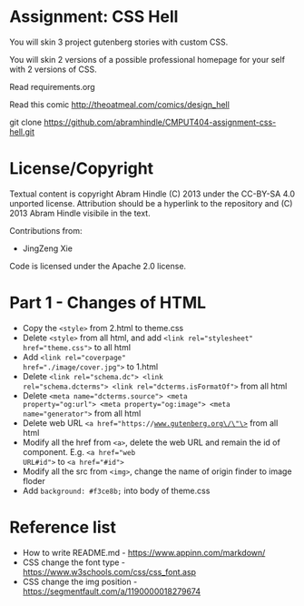 Assignment: CSS Hell
====================

You will skin 3 project gutenberg stories with custom CSS.

You will skin 2 versions of a possible professional homepage for your
self with 2 versions of CSS.

Read requirements.org

Read this comic http://theoatmeal.com/comics/design_hell

git clone https://github.com/abramhindle/CMPUT404-assignment-css-hell.git

License/Copyright
=================

Textual content is copyright Abram Hindle (C) 2013 under the CC-BY-SA
4.0 unported license. Attribution should be a hyperlink to the
repository and (C) 2013 Abram Hindle visibile in the text.

Contributions from:
  * JingZeng Xie

Code is licensed under the Apache 2.0 license.

Part 1 - Changes of HTML
====================
  * Copy the <code>\<style\></code> from 2.html to theme.css
  * Delete <code>\<style\></code> from all html, and add <code>\<link rel="stylesheet" href="theme.css"\></code> to all html
  * Add <code>\<link rel="coverpage" href="./image/cover.jpg"\></code> to 1.html
  * Delete <code>\<link rel="schema.dc"\> \<link rel="schema.dcterms"\> \<link rel="dcterms.isFormatOf"\></code> from all html
  * Delete <code>\<meta name="dcterms.source"\> \<meta property="og:url"\> \<meta property="og:image"\> \<meta name="generator"\></code> from all html
  * Delete web URL <code>\<a href=\"https:\/\/www.gutenberg.org\/\"\></code> from all html
  * Modify all the href from <code>\<a\></code>, delete the web URL and remain the id of component. E.g. <code><a href="web URL#id"\></code> to <code>\<a href="#id"\></code>
  * Modify all the src from <code>\<img\></code>, change the name of origin finder to image floder
  * Add <code>background: #f3ce8b;</code> into body of theme.css
  
Reference list
====================
  * How to write README.md - https://www.appinn.com/markdown/
  * CSS change the font type - https://www.w3schools.com/css/css_font.asp
  * CSS change the img position - https://segmentfault.com/a/1190000018279674
